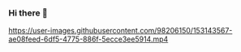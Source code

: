 ### Hi there 👋

<!--
**AshIgorWRLD/AshIgorWrld** is a ✨ _special_ ✨ repository because its `README.md` (this file) appears on your GitHub profile.

Here are some ideas to get you started:

- 🔭 I’m currently working on ...
- 🌱 I’m currently learning ...
- 👯 I’m looking to collaborate on ...
- 🤔 I’m looking for help with ...
- 💬 Ask me about ...

- 📫 How to reach me: ...
- 😄 Pronouns: ...
- ⚡ Fun fact: ...
-->

https://user-images.githubusercontent.com/98206150/153143567-ae08feed-6df5-4775-886f-5ecce3ee5914.mp4



